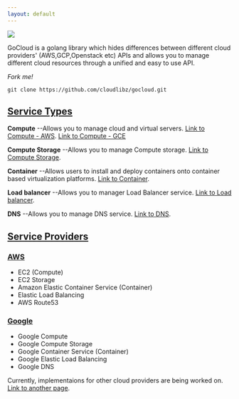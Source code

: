 ```yaml
---
layout: default
---
```


![](https://cdn-images-1.medium.com/max/400/1*9O2rQPRYCkAP3AHBb2QQww.png)

GoCloud is a golang library which hides differences between different cloud providers' (AWS,GCP,Openstack etc) APIs and allows you to manage different cloud resources through a unified and easy to use API.

_Fork me!_
```
git clone https://github.com/cloudlibz/gocloud.git
```

## [Service Types](#header-2)

**Compute**  --Allows you to manage cloud and virtual servers.
[Link to Compute - AWS](Compute/ec2).
[Link to Compute - GCE](Compute/gce)

**Compute Storage**  --Allows you to manage Compute storage.
[Link to Compute Storage](another-page).

**Container**  --Allows users to install and deploy containers onto container based virtualization platforms.
[Link to Container](another-page).

**Load balancer**  --Allows you to manager Load Balancer service.
[Link to Load balancer](another-page).

**DNS**  --Allows you to manage DNS service.
[Link to DNS](another-page).

## [Service Providers](#header-2)

### [AWS](#header-3)

- EC2 (Compute)
- EC2 Storage
- Amazon Elastic Container Service (Container)
- Elastic Load Balancing
- AWS Route53

### [Google](#header-3)

- Google Compute
- Google Compute Storage
- Google  Container Service (Container)
- Google Elastic Load Balancing 
- Google DNS 

Currently, implementaions for other cloud providers are being worked on.
[Link to another page](another-page).